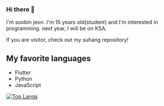 ### Hi there 👋

I'm soobin jeon. I'm 15 years old(student) and I'm interested in programming.
next year, I will be on KSA.

If you are visitor, check out my suhang repository!

## My favorite languages
 - Flutter
 - Python
 - JavaScript

[![Top Langs](https://github-readme-stats.vercel.app/api/top-langs/?username=sbjeon08&theme=radical)](https://github.com/anuraghazra/github-readme-stats)

<!--
**sbjeon08/sbjeon08** is a ✨ _special_ ✨ repository because its `README.md` (this file) appears on your GitHub profile.

Here are some ideas to get you started:

- 🔭 I’m currently working on ...
- 🌱 I’m currently learning ...
- 👯 I’m looking to collaborate on ...
- 🤔 I’m looking for help with ...
- 💬 Ask me about ...
- 📫 How to reach me: ...
- 😄 Pronouns: ...
- ⚡ Fun fact: ...
-->
